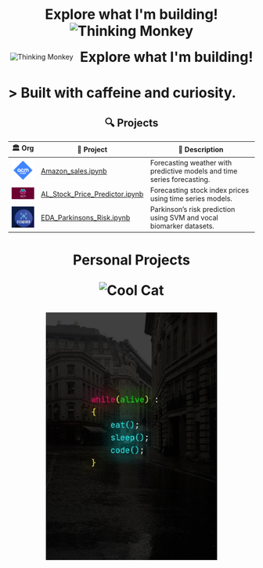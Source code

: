 <div align="center">
  <h1>Explore what I'm building!
  <img src="https://i.gifer.com/6n4.gif" width="250" alt="Thinking Monkey"/></h1>

  <div align="center">
  <div style="display: inline-block; vertical-align: middle;">
    <img src="https://i.gifer.com/6n4.gif" width="250" alt="Thinking Monkey"/>
  </div>
  <div style="display: inline-block; vertical-align: middle; padding-left: 10px;">
    <h1 style="margin: 0;">Explore what I'm building!</h1>
  </div>
</div>





<h1 align="left"> > Built with caffeine and curiosity.</h2>



## 🔍 Projects

| 🏛️ Org  | 📂 Project | 📝 Description |
|-------------|------------|----------------|
| <img src="acm-ucr-logo.webp" width="60"/> | [Amazon_sales.ipynb](./Copy_of_ACM_DAS.ipynb) | Forecasting weather with predictive models and time series forecasting. |
| <img src="aiscucr.jpg" width="90"/> | [AL_Stock_Price_Predictor.ipynb](./AL_Stock_Price_Predictor.ipynb) | Forecasting stock index prices using time series models. |
| <img src="dss.png" width="60"/> | [EDA_Parkinsons_Risk.ipynb](./EDA_Parkinsons_Risk.ipynb) | Parkinson’s risk prediction using SVM and vocal biomarker datasets. |


<h1 align="center"> Personal Projects
<p align="center">
  <img src="https://i.pinimg.com/originals/6b/cd/f2/6bcdf2799bc8300f6684fe9b432c2c5b.gif" width="700" alt="Cool Cat"/>
</p>


<p align="center">
  <img src="While_Alive.jpg" alt="Coding Setup" width="350"/>
</p>

